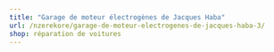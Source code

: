 ```yaml
---
title: "Garage de moteur électrogènes de Jacques Haba"
url: /nzerekore/garage-de-moteur-electrogenes-de-jacques-haba-3/
shop: réparation de voitures
---
```

